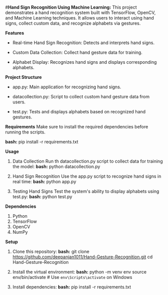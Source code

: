#**Hand Sign Recognition Using Machine Learning:**
This project demonstrates a hand recognition system built with TensorFlow, OpenCV, and Machine Learning techniques. It allows users to interact using hand signs, collect custom data, and recognize alphabets via gestures.

**Features**
- Real-time Hand Sign Recognition: Detects and interprets hand signs.
* Custom Data Collection: Collect hand gesture data for training.
+ Alphabet Display: Recognizes hand signs and displays corresponding alphabets.
   
**Project Structure**
- app.py: Main application for recognizing hand signs.
* datacollection.py: Script to collect custom hand gesture data from users.
+ test.py: Tests and displays alphabets based on recognized hand gestures.
   
**Requirements**
Make sure to install the required dependencies before running the scripts.

**bash:**
pip install -r requirements.txt

**Usage**
1. Data Collection
Run th datacollection.py script to collect data for training the model:
**bash:**
python datacollection.py

2. Hand Sign Recognition
Use the app.py script to recognize hand signs in real time:
**bash:**
python app.py

3. Testing Hand Signs
Test the system's ability to display alphabets using test.py:
**bash:**
python test.py

**Dependencies**
1. Python
2. TensorFlow
3. OpenCV
4. NumPy

**Setup**
1. Clone this repository:
**bash:**
git clone https://github.com/deepanjan1011/Hand-Gesture-Recognition.git
cd Hand-Gesture-Recognition

2. Install the virtual environment:
**bash:**
python -m venv env
source env/bin/activate  # Use `env\Scripts\activate` on Windows

4. Install dependencies:
**bash:**
pip install -r requirements.txt
